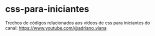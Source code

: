 # css-para-iniciantes
Trechos de códigos relacionados aos vídeos de css para iniciantes do canal: https://www.youtube.com/@adriano_viana
